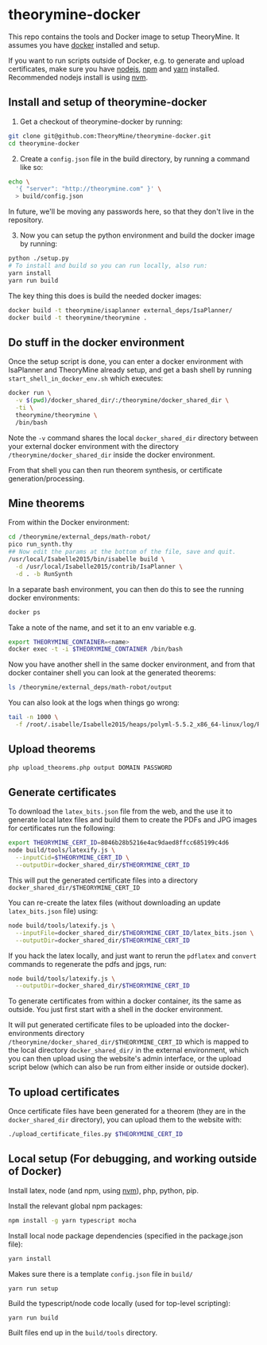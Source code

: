 # theorymine-docker

This repo contains the tools and Docker image to setup TheoryMine. It assumes you have [docker](https://www.docker.com/) installed and setup.

If you want to run scripts outside of Docker, e.g. to generate and upload certificates, make sure you have [nodejs](https://nodejs.org/), [npm](https://www.npmjs.com/) and [yarn](https://yarnpkg.com/) installed. 
Recommended nodejs install is using [nvm](https://github.com/creationix/nvm#installation).

## Install and setup of theorymine-docker


1. Get a checkout of theorymine-docker by running: 

  ```bash
  git clone git@github.com:TheoryMine/theorymine-docker.git
  cd theorymine-docker
  ```

2. Create a `config.json` file in the build directory, by running a command like so:

  ```bash
  echo \
    '{ "server": "http://theorymine.com" }' \
    > build/config.json
  ```

  In future, we'll be moving any passwords here, so that they don't live in the repository.

3. Now you can setup the python environment and build the docker image by running:

  ```bash
  python ./setup.py
  # To install and build so you can run locally, also run: 
  yarn install
  yarn run build
  ```

  The key thing this does is build the needed docker images:

  ```bash 
  docker build -t theorymine/isaplanner external_deps/IsaPlanner/
  docker build -t theorymine/theorymine .
  ```

## Do stuff in the docker environment

Once the setup script is done, you can enter a docker environment with
IsaPlanner and TheoryMine already setup, and get a bash shell by running
`start_shell_in_docker_env.sh` which executes:

```bash
docker run \
  -v $(pwd)/docker_shared_dir/:/theorymine/docker_shared_dir \
  -ti \
  theorymine/theorymine \
  /bin/bash
```

Note the `-v` command shares the local `docker_shared_dir` directory between
your external docker environment with the directory
`/theorymine/docker_shared_dir` inside the docker environment.

From that shell you can then run theorem synthesis,
or certificate generation/processing.

## Mine theorems

From within the Docker environment:

```bash
cd /theorymine/external_deps/math-robot/
pico run_synth.thy
## Now edit the params at the bottom of the file, save and quit.
/usr/local/Isabelle2015/bin/isabelle build \
  -d /usr/local/Isabelle2015/contrib/IsaPlanner \
  -d . -b RunSynth
```

In a separate bash environment, you can then do this to see the running docker environments:

```bash
docker ps
```

Take a note of the name, and set it to an env variable e.g.

```bash
export THEORYMINE_CONTAINER=<name>
docker exec -t -i $THEORYMINE_CONTAINER /bin/bash
```

Now you have another shell in the same docker environment, and from that
docker container shell you can look at the generated theorems:

```bash
ls /theorymine/external_deps/math-robot/output
```

You can also look at the logs when things go wrong:

```bash
tail -n 1000 \
  -f /root/.isabelle/Isabelle2015/heaps/polyml-5.5.2_x86_64-linux/log/RunSynth
```

## Upload theorems

```bash
php upload_theorems.php output DOMAIN PASSWORD
```

## Generate certificates

To download the `latex_bits.json` file from the web, and the use it to
generate local latex files and build them to create the PDFs and JPG
images for certificates run the following:

```bash
export THEORYMINE_CERT_ID=8046b28b5216e4ac9daed8ffcc685199c4d6
node build/tools/latexify.js \
  --inputCid=$THEORYMINE_CERT_ID \
  --outputDir=docker_shared_dir/$THEORYMINE_CERT_ID
```

This will put the generated certificate files into a directory
`docker_shared_dir/$THEORYMINE_CERT_ID`

You can re-create the latex files
(without downloading an update `latex_bits.json` file) using:

```bash
node build/tools/latexify.js \
  --inputFile=docker_shared_dir/$THEORYMINE_CERT_ID/latex_bits.json \
  --outputDir=docker_shared_dir/$THEORYMINE_CERT_ID
```

If you hack the latex locally, and just want to rerun the `pdflatex` and
`convert` commands to regenerate the pdfs and jpgs, run:

```bash
node build/tools/latexify.js \
  --outputDir=docker_shared_dir/$THEORYMINE_CERT_ID
```

To generate certificates from within a docker container, its the same as outside. You
just first start with a shell in the docker environment.

It will put generated certificate files to be uploaded into the docker-
environments directory `/theorymine/docker_shared_dir/$THEORYMINE_CERT_ID`
which is mapped to the local directory `docker_shared_dir/` in the external environment,
which you can then upload using the website's admin interface, or the upload script below
(which can also be run from either inside or outside docker).

## To upload certificates

Once certificate files have been generated for a theorem (they are in the `docker_shared_dir` directory), you can upload them to the website with:

```bash
./upload_certificate_files.py $THEORYMINE_CERT_ID
```

## Local setup (For debugging, and working outside of Docker)

Install latex, node (and npm, using [nvm](https://github.com/creationix/nvm#installation)), php, python, pip.

Install the relevant global npm packages:

```bash
npm install -g yarn typescript mocha
```

Install local node package dependencies (specified in the package.json file):

```bash
yarn install
```

Makes sure there is a template `config.json` file in `build/`

```
yarn run setup
```

Build the typescript/node code locally (used for top-level scripting):

```
yarn run build
```

Built files end up in the `build/tools` directory.

